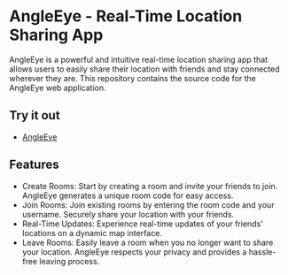 # AngleEye - Real-Time Location Sharing App



AngleEye is a powerful and intuitive real-time location sharing app that allows users to easily share their location with friends and stay connected wherever they are. This repository contains the source code for the AngleEye web application.

## Try it out

- [AngleEye](https://angle-eye.vercel.app/)
## Features

- Create Rooms: Start by creating a room and invite your friends to join. AngleEye generates a unique room code for easy access.
- Join Rooms: Join existing rooms by entering the room code and your username. Securely share your location with your friends.
- Real-Time Updates: Experience real-time updates of your friends' locations on a dynamic map interface.
- Leave Rooms: Easily leave a room when you no longer want to share your location. AngleEye respects your privacy and provides a hassle-free leaving process.



